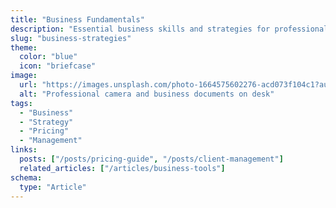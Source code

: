 ```yaml
---
title: "Business Fundamentals"
description: "Essential business skills and strategies for professional photographers, from pricing to client management."
slug: "business-strategies"
theme:
  color: "blue"
  icon: "briefcase"
image:
  url: "https://images.unsplash.com/photo-1664575602276-acd073f104c1?auto=format&fit=crop&q=80"
  alt: "Professional camera and business documents on desk"
tags:
  - "Business"
  - "Strategy"
  - "Pricing"
  - "Management"
links:
  posts: ["/posts/pricing-guide", "/posts/client-management"]
  related_articles: ["/articles/business-tools"]
schema:
  type: "Article"
---
```

